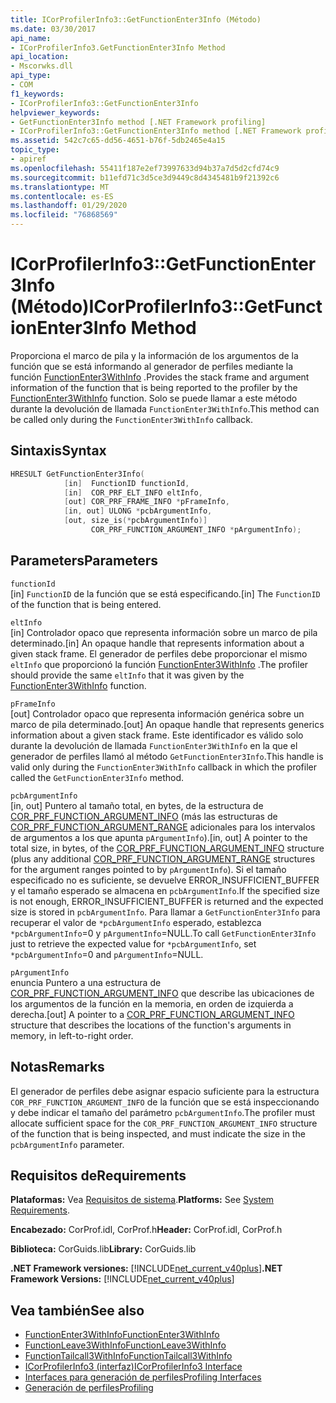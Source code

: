 ```yaml
---
title: ICorProfilerInfo3::GetFunctionEnter3Info (Método)
ms.date: 03/30/2017
api_name:
- ICorProfilerInfo3.GetFunctionEnter3Info Method
api_location:
- Mscorwks.dll
api_type:
- COM
f1_keywords:
- ICorProfilerInfo3::GetFunctionEnter3Info
helpviewer_keywords:
- GetFunctionEnter3Info method [.NET Framework profiling]
- ICorProfilerInfo3::GetFunctionEnter3Info method [.NET Framework profiling]
ms.assetid: 542c7c65-dd56-4651-b76f-5db2465e4a15
topic_type:
- apiref
ms.openlocfilehash: 55411f187e2ef73997633d94b37a7d5d2cfd74c9
ms.sourcegitcommit: b11efd71c3d5ce3d9449c8d4345481b9f21392c6
ms.translationtype: MT
ms.contentlocale: es-ES
ms.lasthandoff: 01/29/2020
ms.locfileid: "76868569"
---
```

# <a name="icorprofilerinfo3getfunctionenter3info-method"></a><span data-ttu-id="ed636-102">ICorProfilerInfo3::GetFunctionEnter3Info (Método)</span><span class="sxs-lookup"><span data-stu-id="ed636-102">ICorProfilerInfo3::GetFunctionEnter3Info Method</span></span>
<span data-ttu-id="ed636-103">Proporciona el marco de pila y la información de los argumentos de la función que se está informando al generador de perfiles mediante la función [FunctionEnter3WithInfo](functionenter3withinfo-function.md) .</span><span class="sxs-lookup"><span data-stu-id="ed636-103">Provides the stack frame and argument information of the function that is being reported to the profiler by the [FunctionEnter3WithInfo](functionenter3withinfo-function.md) function.</span></span> <span data-ttu-id="ed636-104">Solo se puede llamar a este método durante la devolución de llamada `FunctionEnter3WithInfo`.</span><span class="sxs-lookup"><span data-stu-id="ed636-104">This method can be called only during the `FunctionEnter3WithInfo` callback.</span></span>  
  
## <a name="syntax"></a><span data-ttu-id="ed636-105">Sintaxis</span><span class="sxs-lookup"><span data-stu-id="ed636-105">Syntax</span></span>  
  
```cpp  
HRESULT GetFunctionEnter3Info(  
            [in]  FunctionID functionId,   
            [in]  COR_PRF_ELT_INFO eltInfo,  
            [out] COR_PRF_FRAME_INFO *pFrameInfo,  
            [in, out] ULONG *pcbArgumentInfo,  
            [out, size_is(*pcbArgumentInfo)]  
                  COR_PRF_FUNCTION_ARGUMENT_INFO *pArgumentInfo);  
```  
  
## <a name="parameters"></a><span data-ttu-id="ed636-106">Parameters</span><span class="sxs-lookup"><span data-stu-id="ed636-106">Parameters</span></span>  
 `functionId`  
 <span data-ttu-id="ed636-107">[in] `FunctionID` de la función que se está especificando.</span><span class="sxs-lookup"><span data-stu-id="ed636-107">[in] The `FunctionID` of the function that is being entered.</span></span>  
  
 `eltInfo`  
 <span data-ttu-id="ed636-108">[in] Controlador opaco que representa información sobre un marco de pila determinado.</span><span class="sxs-lookup"><span data-stu-id="ed636-108">[in] An opaque handle that represents information about a given stack frame.</span></span> <span data-ttu-id="ed636-109">El generador de perfiles debe proporcionar el mismo `eltInfo` que proporcionó la función [FunctionEnter3WithInfo](functionenter3withinfo-function.md) .</span><span class="sxs-lookup"><span data-stu-id="ed636-109">The profiler should provide the same `eltInfo` that it was given by the [FunctionEnter3WithInfo](functionenter3withinfo-function.md) function.</span></span>  
  
 `pFrameInfo`  
 <span data-ttu-id="ed636-110">[out] Controlador opaco que representa información genérica sobre un marco de pila determinado.</span><span class="sxs-lookup"><span data-stu-id="ed636-110">[out] An opaque handle that represents generics information about a given stack frame.</span></span> <span data-ttu-id="ed636-111">Este identificador es válido solo durante la devolución de llamada `FunctionEnter3WithInfo` en la que el generador de perfiles llamó al método `GetFunctionEnter3Info`.</span><span class="sxs-lookup"><span data-stu-id="ed636-111">This handle is valid only during the `FunctionEnter3WithInfo` callback in which the profiler called the `GetFunctionEnter3Info` method.</span></span>  
  
 `pcbArgumentInfo`  
 <span data-ttu-id="ed636-112">[in, out] Puntero al tamaño total, en bytes, de la estructura de [COR_PRF_FUNCTION_ARGUMENT_INFO](cor-prf-function-argument-info-structure.md) (más las estructuras de [COR_PRF_FUNCTION_ARGUMENT_RANGE](cor-prf-function-argument-range-structure.md) adicionales para los intervalos de argumentos a los que apunta `pArgumentInfo`).</span><span class="sxs-lookup"><span data-stu-id="ed636-112">[in, out] A pointer to the total size, in bytes, of the [COR_PRF_FUNCTION_ARGUMENT_INFO](cor-prf-function-argument-info-structure.md) structure (plus any additional [COR_PRF_FUNCTION_ARGUMENT_RANGE](cor-prf-function-argument-range-structure.md) structures for the argument ranges pointed to by `pArgumentInfo`).</span></span> <span data-ttu-id="ed636-113">Si el tamaño especificado no es suficiente, se devuelve ERROR_INSUFFICIENT_BUFFER y el tamaño esperado se almacena en `pcbArgumentInfo`.</span><span class="sxs-lookup"><span data-stu-id="ed636-113">If the specified size is not enough, ERROR_INSUFFICIENT_BUFFER is returned and the expected size is stored in `pcbArgumentInfo`.</span></span> <span data-ttu-id="ed636-114">Para llamar a `GetFunctionEnter3Info` para recuperar el valor de `*pcbArgumentInfo` esperado, establezca `*pcbArgumentInfo`=0 y `pArgumentInfo`=NULL.</span><span class="sxs-lookup"><span data-stu-id="ed636-114">To call `GetFunctionEnter3Info` just to retrieve the expected value for `*pcbArgumentInfo`, set `*pcbArgumentInfo`=0 and `pArgumentInfo`=NULL.</span></span>  
  
 `pArgumentInfo`  
 <span data-ttu-id="ed636-115">enuncia Puntero a una estructura de [COR_PRF_FUNCTION_ARGUMENT_INFO](cor-prf-function-argument-info-structure.md) que describe las ubicaciones de los argumentos de la función en la memoria, en orden de izquierda a derecha.</span><span class="sxs-lookup"><span data-stu-id="ed636-115">[out] A pointer to a [COR_PRF_FUNCTION_ARGUMENT_INFO](cor-prf-function-argument-info-structure.md) structure that describes the locations of the function's arguments in memory, in left-to-right order.</span></span>  
  
## <a name="remarks"></a><span data-ttu-id="ed636-116">Notas</span><span class="sxs-lookup"><span data-stu-id="ed636-116">Remarks</span></span>  
 <span data-ttu-id="ed636-117">El generador de perfiles debe asignar espacio suficiente para la estructura `COR_PRF_FUNCTION_ARGUMENT_INFO` de la función que se está inspeccionando y debe indicar el tamaño del parámetro `pcbArgumentInfo`.</span><span class="sxs-lookup"><span data-stu-id="ed636-117">The profiler must allocate sufficient space for the `COR_PRF_FUNCTION_ARGUMENT_INFO` structure of the function that is being inspected, and must indicate the size in the `pcbArgumentInfo` parameter.</span></span>  
  
## <a name="requirements"></a><span data-ttu-id="ed636-118">Requisitos de</span><span class="sxs-lookup"><span data-stu-id="ed636-118">Requirements</span></span>  
 <span data-ttu-id="ed636-119">**Plataformas:** Vea [Requisitos de sistema](../../../../docs/framework/get-started/system-requirements.md).</span><span class="sxs-lookup"><span data-stu-id="ed636-119">**Platforms:** See [System Requirements](../../../../docs/framework/get-started/system-requirements.md).</span></span>  
  
 <span data-ttu-id="ed636-120">**Encabezado:** CorProf.idl, CorProf.h</span><span class="sxs-lookup"><span data-stu-id="ed636-120">**Header:** CorProf.idl, CorProf.h</span></span>  
  
 <span data-ttu-id="ed636-121">**Biblioteca:** CorGuids.lib</span><span class="sxs-lookup"><span data-stu-id="ed636-121">**Library:** CorGuids.lib</span></span>  
  
 <span data-ttu-id="ed636-122">**.NET Framework versiones:** [!INCLUDE[net_current_v40plus](../../../../includes/net-current-v40plus-md.md)]</span><span class="sxs-lookup"><span data-stu-id="ed636-122">**.NET Framework Versions:** [!INCLUDE[net_current_v40plus](../../../../includes/net-current-v40plus-md.md)]</span></span>  
  
## <a name="see-also"></a><span data-ttu-id="ed636-123">Vea también</span><span class="sxs-lookup"><span data-stu-id="ed636-123">See also</span></span>

- [<span data-ttu-id="ed636-124">FunctionEnter3WithInfo</span><span class="sxs-lookup"><span data-stu-id="ed636-124">FunctionEnter3WithInfo</span></span>](functionenter3withinfo-function.md)
- [<span data-ttu-id="ed636-125">FunctionLeave3WithInfo</span><span class="sxs-lookup"><span data-stu-id="ed636-125">FunctionLeave3WithInfo</span></span>](functionleave3withinfo-function.md)
- [<span data-ttu-id="ed636-126">FunctionTailcall3WithInfo</span><span class="sxs-lookup"><span data-stu-id="ed636-126">FunctionTailcall3WithInfo</span></span>](functiontailcall3withinfo-function.md)
- [<span data-ttu-id="ed636-127">ICorProfilerInfo3 (interfaz)</span><span class="sxs-lookup"><span data-stu-id="ed636-127">ICorProfilerInfo3 Interface</span></span>](icorprofilerinfo3-interface.md)
- [<span data-ttu-id="ed636-128">Interfaces para generación de perfiles</span><span class="sxs-lookup"><span data-stu-id="ed636-128">Profiling Interfaces</span></span>](profiling-interfaces.md)
- [<span data-ttu-id="ed636-129">Generación de perfiles</span><span class="sxs-lookup"><span data-stu-id="ed636-129">Profiling</span></span>](index.md)
